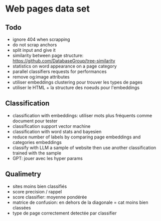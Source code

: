 # Web pages data set

## Todo

- ignore 404 when scrapping
- do not scrap anchors
- split input and give it
- similarity between page structure: https://github.com/DatabaseGroup/tree-similarity
- statistics on word appearance on a page category
- parallel classifiers requests for performances
- remove og:image attributes
- utiliser embeddings clustering pour trouver les types de pages
- utiliser le HTML + la structure des noeuds pour l'embeddings

## Classification

- classification with embeddings: utiliser mots plus fréquents comme document pour tester
- classification support vector machine
- classification with word stats and bayesien
- reduce number of labels by comparing page embeddings and categories embeddings
- classify with LLM a sample of website then use another classification trained with the sample
- GPT: jouer avec les hyper params

## Qualimetry

- sites moins bien classifiés
- score precision / rappel
- score classifier: moyenne pondérée
- matrice de confusion: en dehors de la diagonale = cat moins bien classées
- type de page correctement detectée par classifier
